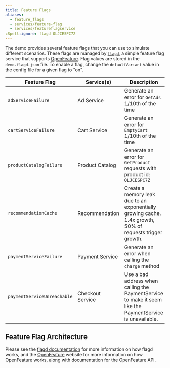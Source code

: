 ```yaml
---
title: Feature Flags
aliases:
  - feature_flags
  - services/feature-flag
  - services/featureflagservice
cSpell:ignore: flagd OLJCESPC7Z
---
```


The demo provides several feature flags that you can use to simulate different
scenarios. These flags are managed by [`flagd`](https://flagd.dev), a simple
feature flag service that supports [OpenFeature](https://openfeature.dev). Flag
values are stored in the `demo.flagd.json` file. To enable a flag, change the
`defaultVariant` value in the config file for a given flag to "on".

| Feature Flag                | Service(s)       | Description                                                                                               |
| --------------------------- | ---------------- | --------------------------------------------------------------------------------------------------------- |
| `adServiceFailure`          | Ad Service       | Generate an error for `GetAds` 1/10th of the time                                                         |
| `cartServiceFailure`        | Cart Service     | Generate an error for `EmptyCart` 1/10th of the time                                                      |
| `productCatalogFailure`     | Product Catalog  | Generate an error for `GetProduct` requests with product id: `OLJCESPC7Z`                                 |
| `recommendationCache`       | Recommendation   | Create a memory leak due to an exponentially growing cache. 1.4x growth, 50% of requests trigger growth.  |
| `paymentServiceFailure`     | Payment Service  | Generate an error when calling the `charge` method                                                        |
| `paymentServiceUnreachable` | Checkout Service | Use a bad address when calling the PaymentService to make it seem like the PaymentService is unavailable. |

## Feature Flag Architecture

Please see the [flagd documentation](https://flagd.dev) for more information on
how flagd works, and the [OpenFeature](https://openfeature.dev) website for more
information on how OpenFeature works, along with documentation for the
OpenFeature API.
